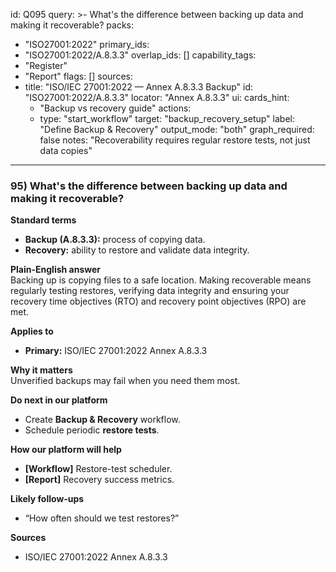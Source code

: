 id: Q095
query: >-
  What's the difference between backing up data and making it recoverable?
packs:
  - "ISO27001:2022"
primary_ids:
  - "ISO27001:2022/A.8.3.3"
overlap_ids: []
capability_tags:
  - "Register"
  - "Report"
flags: []
sources:
  - title: "ISO/IEC 27001:2022 — Annex A.8.3.3 Backup"
    id: "ISO27001:2022/A.8.3.3"
    locator: "Annex A.8.3.3"
ui:
  cards_hint:
    - "Backup vs recovery guide"
  actions:
    - type: "start_workflow"
      target: "backup_recovery_setup"
      label: "Define Backup & Recovery"
output_mode: "both"
graph_required: false
notes: "Recoverability requires regular restore tests, not just data copies"
---
### 95) What's the difference between backing up data and making it recoverable?

**Standard terms**  
- **Backup (A.8.3.3):** process of copying data.  
- **Recovery:** ability to restore and validate data integrity.

**Plain-English answer**  
Backing up is copying files to a safe location. Making recoverable means regularly testing restores, verifying data integrity and ensuring your recovery time objectives (RTO) and recovery point objectives (RPO) are met.

**Applies to**  
- **Primary:** ISO/IEC 27001:2022 Annex A.8.3.3

**Why it matters**  
Unverified backups may fail when you need them most.

**Do next in our platform**  
- Create **Backup & Recovery** workflow.  
- Schedule periodic **restore tests**.

**How our platform will help**  
- **[Workflow]** Restore-test scheduler.  
- **[Report]** Recovery success metrics.

**Likely follow-ups**  
- “How often should we test restores?”  

**Sources**  
- ISO/IEC 27001:2022 Annex A.8.3.3
